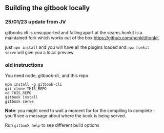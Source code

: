 ## Building the gitbook locally

###  25/01/23 update from JV

gitbooks cli is unsupported and falling apart at the seams
honkit is a maintained fork which works out of the box
https://github.com/honkit/honkit

just `npm install` and you will have all the plugins loaded and `npx honkit serve` will give you a local preview


### old instructions


You need node, gitbook-cli, and this repo

```
npm install -g gitbook-cli
git clone THIS_REPO
cd THIS_REPO
gitbook install
gitbook serve
```

**Note:** you might need to wait a moment for for the compiling to complete - you'll see a message about where the book is being served.

Run `gitbook help` to see different build options
